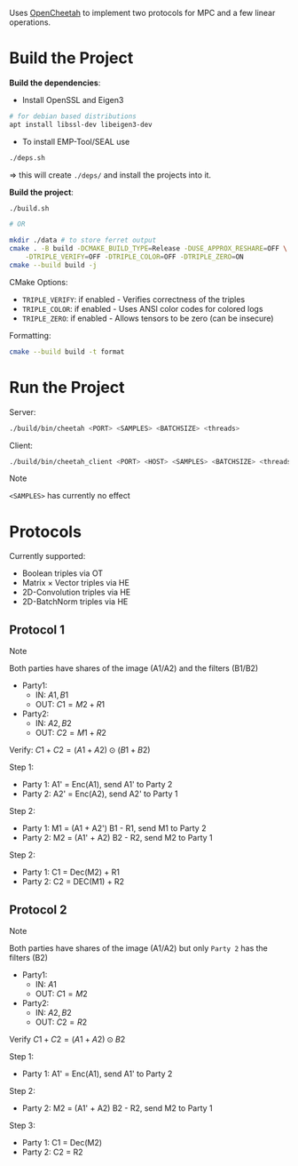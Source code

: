 Uses [OpenCheetah](https://github.com/Alibaba-Gemini-Lab/OpenCheetah/tree/main)
to implement two protocols for MPC and a few linear operations.

# Build the Project

**Build the dependencies**:
- Install OpenSSL and Eigen3
```sh
# for debian based distributions
apt install libssl-dev libeigen3-dev
```
- To install EMP-Tool/SEAL use
```sh
./deps.sh
```
$\Rightarrow$ this will create `./deps/` and install the projects into it.


**Build the project**:
```sh
./build.sh

# OR

mkdir ./data # to store ferret output
cmake . -B build -DCMAKE_BUILD_TYPE=Release -DUSE_APPROX_RESHARE=OFF \
    -DTRIPLE_VERIFY=OFF -DTRIPLE_COLOR=OFF -DTRIPLE_ZERO=ON
cmake --build build -j
```

CMake Options:
- `TRIPLE_VERIFY`: if enabled - Verifies correctness of the triples
- `TRIPLE_COLOR`: if enabled - Uses ANSI color codes for colored logs
- `TRIPLE_ZERO`: if enabled - Allows tensors to be zero (can be insecure)

Formatting:
```sh
cmake --build build -t format
```


# Run the Project

Server:
```sh
./build/bin/cheetah <PORT> <SAMPLES> <BATCHSIZE> <threads>
```

Client:
```sh
./build/bin/cheetah_client <PORT> <HOST> <SAMPLES> <BATCHSIZE> <threads>
```

> [!NOTE]
> `<SAMPLES>` has currently no effect


# Protocols

Currently supported:
- Boolean triples via OT
- Matrix $\times$ Vector triples via HE
- 2D-Convolution triples via HE
- 2D-BatchNorm triples via HE

## Protocol 1

> [!NOTE]
> Both parties have shares of the image (A1/A2) and the filters (B1/B2)
> - Party1:
>   - IN: $A1, B1$
>   - OUT: $C1 = M2 + R1$
> - Party2:
>   - IN: $A2, B2$
>   - OUT: $C2 = M1 + R2$
>
> Verify: $C1 + C2 = (A1 + A2) \odot (B1 + B2)$

Step 1:
- Party 1: A1' = Enc(A1), send A1' to Party 2
- Party 2: A2' = Enc(A2), send A2' to Party 1

Step 2:
- Party 1: M1 = (A1 + A2') B1 - R1, send M1 to Party 2
- Party 2: M2 = (A1' + A2) B2 - R2, send M2 to Party 1

Step 2:
- Party 1: C1 = Dec(M2) + R1
- Party 2: C2 = DEC(M1) + R2

## Protocol 2

> [!NOTE]
> Both parties have shares of the image (A1/A2) but only `Party 2` has the filters (B2)
> - Party1:
>   - IN: $A1$
>   - OUT: $C1 = M2$
> - Party2:
>   - IN: $A2, B2$
>   - OUT: $C2 = R2$
>
> Verify $C1 + C2 = (A1 + A2) \odot B2$

Step 1:
- Party 1: A1' = Enc(A1), send A1' to Party 2

Step 2:
- Party 2: M2 = (A1' + A2) B2 - R2, send M2 to Party 1

Step 3:
- Party 1: C1 = Dec(M2) 
- Party 2: C2 = R2
